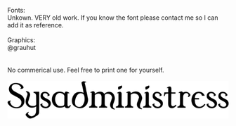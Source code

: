 Fonts: <br />
Unkown. VERY old work. If you know the font please contact me so I can add it as reference.
<br /> <br />
Graphics: <br />
@grauhut <br />
<br /> <br />
No commerical use. Feel free to print one for yourself.
<br /> <br />
<img src=https://github.com/ChaoticEvilDM/Shirtfoo/blob/main/Sysadministress/PRINT.png>

